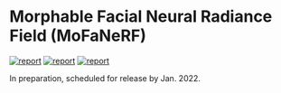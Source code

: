 # Morphable Facial Neural Radiance Field (MoFaNeRF)

[![report](https://img.shields.io/badge/project_page-OK-green)](https://neverstopzyy.github.io/mofanerf/)
[![report](https://img.shields.io/badge/arXiv_report-OK-green)](https://arxiv.org/abs/2112.02308) 
[![report](https://img.shields.io/badge/code-preparing-yellow)](https://github.com/zhuhao-nju/mofanerf)

In preparation, scheduled for release by Jan. 2022.
